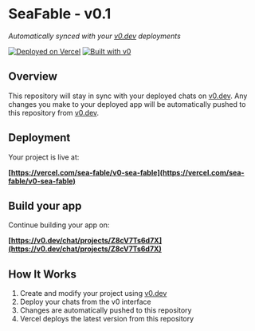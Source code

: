 # SeaFable - v0.1

*Automatically synced with your [v0.dev](https://v0.dev) deployments*

[![Deployed on Vercel](https://img.shields.io/badge/Deployed%20on-Vercel-black?style=for-the-badge&logo=vercel)](https://vercel.com/sea-fable/v0-sea-fable)
[![Built with v0](https://img.shields.io/badge/Built%20with-v0.dev-black?style=for-the-badge)](https://v0.dev/chat/projects/Z8cV7Ts6d7X)

## Overview

This repository will stay in sync with your deployed chats on [v0.dev](https://v0.dev).
Any changes you make to your deployed app will be automatically pushed to this repository from [v0.dev](https://v0.dev).

## Deployment

Your project is live at:

**[https://vercel.com/sea-fable/v0-sea-fable](https://vercel.com/sea-fable/v0-sea-fable)**

## Build your app

Continue building your app on:

**[https://v0.dev/chat/projects/Z8cV7Ts6d7X](https://v0.dev/chat/projects/Z8cV7Ts6d7X)**

## How It Works

1. Create and modify your project using [v0.dev](https://v0.dev)
2. Deploy your chats from the v0 interface
3. Changes are automatically pushed to this repository
4. Vercel deploys the latest version from this repository
